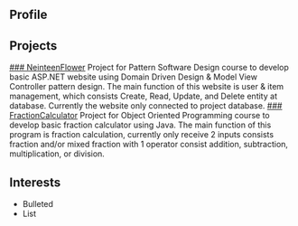 ## Profile

## Projects
[### NeinteenFlower](https://github.com/AlphaDelta9/PatternSoftwareDesign)
Project for Pattern Software Design course to develop basic ASP.NET website using Domain Driven Design & Model View Controller pattern design. The main function of this website is user & item management, which consists Create, Read, Update, and Delete entity at database. Currently the website only connected to project database.
[### FractionCalculator](https://github.com/AlphaDelta9/ObjectOrientedProgramming)
Project for Object Oriented Programming course to develop basic fraction calculator using Java. The main function of this program is fraction calculation, currently only receive 2 inputs consists fraction and/or mixed fraction with 1 operator consist addition, subtraction, multiplication, or division.

## Interests
- Bulleted
- List